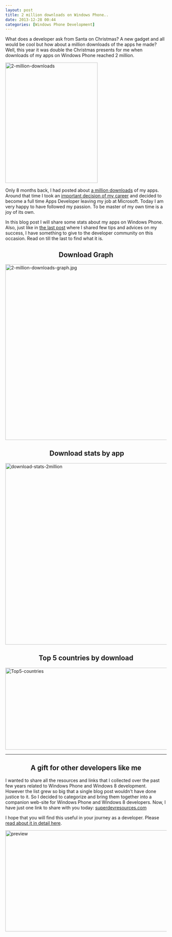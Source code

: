 ```yaml
---
layout: post
title: 2 million downloads on Windows Phone..
date: 2013-12-28 00:44
categories: [Windows Phone Development]
---
```

What does a developer ask from Santa on Christmas? A new gadget and all would be cool but how about a million downloads of the apps he made? Well, this year it was double the Christmas presents for me when downloads of my apps on Windows Phone reached 2 million.

<a href="http://kanishkkunal.in/wp-content/uploads/sites/2/2013/12/2-million-downloads1.jpg"><img class="aligncenter size-full wp-image-315" alt="2-million-downloads" src="http://kanishkkunal.in/wp-content/uploads/sites/2/2013/12/2-million-downloads1.jpg" width="288" height="375" /></a>

Only 8 months back, I had posted about <a title="1 million downloads on Windows Phone.." href="http://kanishkkunal.in/1-million-downloads-on-windows-phone/" target="_blank">a million downloads</a> of my apps. Around that time I took an <a title="Leaving Microsoft and starting a new Journey" href="http://kanishkkunal.in/leaving-microsoft-and-starting-a-new-journey/" target="_blank">important decision of my career</a> and decided to become a full time Apps Developer leaving my job at Microsoft. Today I am very happy to have followed my passion. To be master of my own time is a joy of its own.

In this blog post I will share some stats about my apps on Windows Phone. Also, just like in <a title="1 million downloads on Windows Phone.." href="http://kanishkkunal.in/1-million-downloads-on-windows-phone/" target="_blank">the last post</a> where I shared few tips and advices on my success, I have something to give to the developer community on this occasion. Read on till the last to find what it is.

<h2 style="text-align: center;">Download Graph</h2>
<a href="http://kanishkkunal.in/wp-content/uploads/sites/2/2013/12/2-million-downloads-graph.jpg.png"><img class="aligncenter size-full wp-image-317" alt="2-million-downloads-graph.jpg" src="http://kanishkkunal.in/wp-content/uploads/sites/2/2013/12/2-million-downloads-graph.jpg.png" width="754" height="547" /></a>

<h2 style="text-align: center;"> Download stats by app</h2>
<a href="http://kanishkkunal.in/wp-content/uploads/sites/2/2013/12/download-stats-2million.png"><img class="aligncenter size-full wp-image-318" alt="download-stats-2million" src="http://kanishkkunal.in/wp-content/uploads/sites/2/2013/12/download-stats-2million.png" width="757" height="565" /></a>

<h2 style="text-align: center;">Top 5 countries by download</h2>
<a href="http://kanishkkunal.in/wp-content/uploads/sites/2/2013/12/Top5-countries.png"><img class="aligncenter size-full wp-image-319" alt="Top5-countries" src="http://kanishkkunal.in/wp-content/uploads/sites/2/2013/12/Top5-countries.png" width="741" height="255" /></a>

<hr />

<h2 style="text-align: center;">A gift for other developers like me</h2>
I wanted to share all the resources and links that I collected over the past few years related to Windows Phone and Windows 8 development. However the list grew so big that a single blog post wouldn't have done justice to it. So I decided to categorize and bring them together into a companion web-site for Windows Phone and Windows 8 developers. Now, I have just one link to share with you today: <a title="Super dev resources" href="http://superdevresources.com/" target="_blank">superdevresources.com</a>

I hope that you will find this useful in your journey as a developer. Please <a title="Design, development, marketing and monetization resources for developers" href="http://kanishkkunal.in/superdevresources/">read about it in detail here</a>.

<a title="Super Dev Resources for Windows Phone and Windows 8 developers" href="http://superdevresources.com/" target="_blank"><img class="aligncenter size-full wp-image-320" alt="preview" src="http://kanishkkunal.in/wp-content/uploads/sites/2/2013/12/preview.png" width="600" height="315" /></a>

&nbsp;
